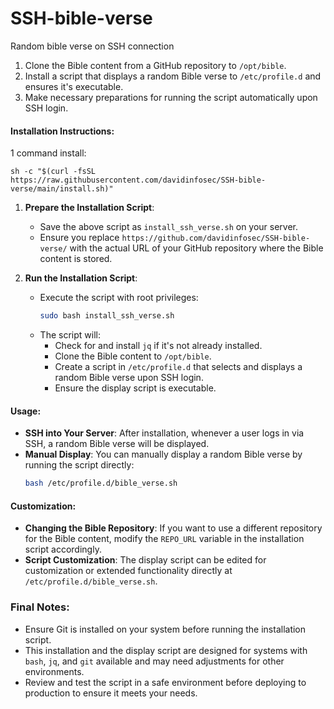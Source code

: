 # SSH-bible-verse
Random bible verse on SSH connection

1. Clone the Bible content from a GitHub repository to `/opt/bible`.
2. Install a script that displays a random Bible verse to `/etc/profile.d` and ensures it's executable.
3. Make necessary preparations for running the script automatically upon SSH login.

#### Installation Instructions:

1 command install:
```
sh -c "$(curl -fsSL https://raw.githubusercontent.com/davidinfosec/SSH-bible-verse/main/install.sh)"
```


1. **Prepare the Installation Script**: 
   - Save the above script as `install_ssh_verse.sh` on your server.
   - Ensure you replace `https://github.com/davidinfosec/SSH-bible-verse/` with the actual URL of your GitHub repository where the Bible content is stored.

2. **Run the Installation Script**:
   - Execute the script with root privileges:
     ```bash
     sudo bash install_ssh_verse.sh
     ```
   - The script will:
     - Check for and install `jq` if it's not already installed.
     - Clone the Bible content to `/opt/bible`.
     - Create a script in `/etc/profile.d` that selects and displays a random Bible verse upon SSH login.
     - Ensure the display script is executable.

#### Usage:

- **SSH into Your Server**: After installation, whenever a user logs in via SSH, a random Bible verse will be displayed.
- **Manual Display**: You can manually display a random Bible verse by running the script directly:
  ```bash
  bash /etc/profile.d/bible_verse.sh
  ```

#### Customization:

- **Changing the Bible Repository**: If you want to use a different repository for the Bible content, modify the `REPO_URL` variable in the installation script accordingly.
- **Script Customization**: The display script can be edited for customization or extended functionality directly at `/etc/profile.d/bible_verse.sh`.

### Final Notes:

- Ensure Git is installed on your system before running the installation script.
- This installation and the display script are designed for systems with `bash`, `jq`, and `git` available and may need adjustments for other environments.
- Review and test the script in a safe environment before deploying to production to ensure it meets your needs.
